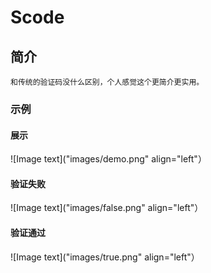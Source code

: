 # Scode

## 简介

```
和传统的验证码没什么区别，个人感觉这个更简介更实用。
```

### 示例
#### 展示
![Image text]("images/demo.png" align="left"）
#### 验证失败
![Image text]("images/false.png" align="left"）
#### 验证通过
![Image text]("images/true.png" align="left"）
